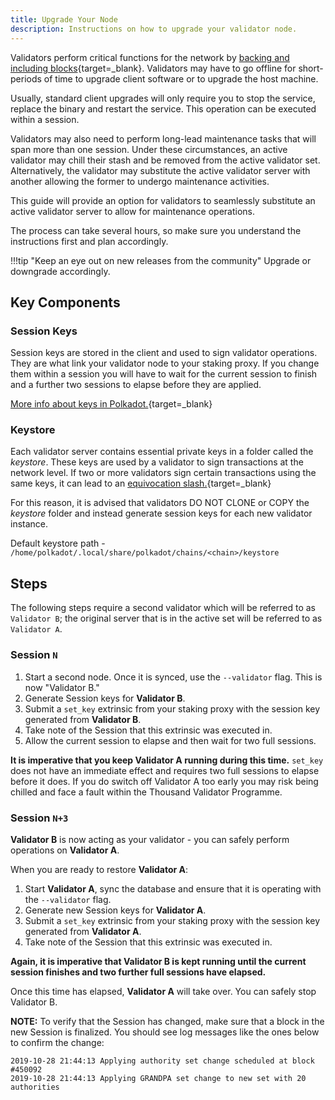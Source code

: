 ```yaml
---
title: Upgrade Your Node
description: Instructions on how to upgrade your validator node.
---
```


Validators perform critical functions for the network by [backing and including blocks](https://wiki.polkadot.network/docs/learn-parachains-protocol){target=_blank}. Validators may have to go offline for short-periods of time to upgrade client software or to upgrade the host machine.

Usually, standard client upgrades will only require you to stop the service, replace the binary and
restart the service. This operation can be executed within a session.

Validators may also need to perform long-lead maintenance tasks that will span more than one
session. Under these circumstances, an active validator may chill their stash and be removed from
the active validator set. Alternatively, the validator may substitute the active validator server
with another allowing the former to undergo maintenance activities.

This guide will provide an option for validators to seamlessly substitute an active validator server
to allow for maintenance operations.

The process can take several hours, so make sure you understand the instructions first and plan
accordingly.

!!!tip "Keep an eye out on new releases from the community"
    Upgrade or downgrade accordingly.


## Key Components

### Session Keys

Session keys are stored in the client and used to sign validator operations. They are what link your
validator node to your staking proxy. If you change them within a session you will have to wait for
the current session to finish and a further two sessions to elapse before they are applied.

[More info about keys in Polkadot.](https://wiki.polkadot.network/docs/learn-cryptography#keys){target=_blank}

### Keystore

Each validator server contains essential private keys in a folder called the _keystore_. These keys
are used by a validator to sign transactions at the network level. If two or more validators sign
certain transactions using the same keys, it can lead to an [equivocation slash.](https://wiki.polkadot.network/docs/learn-offenses){target=_blank}

For this reason, it is advised that validators DO NOT CLONE or COPY the _keystore_ folder and
instead generate session keys for each new validator instance.

Default keystore path - `/home/polkadot/.local/share/polkadot/chains/<chain>/keystore`

## Steps

The following steps require a second validator which will be referred to as `Validator B`; the
original server that is in the active set will be referred to as `Validator A`.

### Session `N`

1. Start a second node. Once it is synced, use the `--validator` flag. This is now "Validator B."
2. Generate Session keys for **Validator B**.
3. Submit a `set_key` extrinsic from your staking proxy with the session key generated from
   **Validator B**.
4. Take note of the Session that this extrinsic was executed in.
5. Allow the current session to elapse and then wait for two full sessions.

**It is imperative that you keep Validator A running during this time.** `set_key` does not have an
immediate effect and requires two full sessions to elapse before it does. If you do switch off
Validator A too early you may risk being chilled and face a fault within the Thousand Validator
Programme.

### Session `N+3`

**Validator B** is now acting as your validator - you can safely perform operations on **Validator
A**.

When you are ready to restore **Validator A**:

1. Start **Validator A**, sync the database and ensure that it is operating with the `--validator`
   flag.
2. Generate new Session keys for **Validator A**.
3. Submit a `set_key` extrinsic from your staking proxy with the session key generated from
   **Validator A**.
4. Take note of the Session that this extrinsic was executed in.

**Again, it is imperative that Validator B is kept running until the current session finishes and
two further full sessions have elapsed.**

Once this time has elapsed, **Validator A** will take over. You can safely stop Validator B.

**NOTE:** To verify that the Session has changed, make sure that a block in the new Session is
finalized. You should see log messages like the ones below to confirm the change:

```
2019-10-28 21:44:13 Applying authority set change scheduled at block #450092
2019-10-28 21:44:13 Applying GRANDPA set change to new set with 20 authorities
```